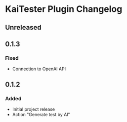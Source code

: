 # KaiTester Plugin Changelog

## Unreleased

## 0.1.3

### Fixed

- Connection to OpenAI API

## 0.1.2

### Added

- Initial project release
- Action "Generate test by AI"
